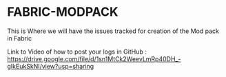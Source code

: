 # FABRIC-MODPACK


This is Where we will have the issues tracked for creation of the Mod pack in Fabric

Link to Video of how to post your logs in GitHub : 
https://drive.google.com/file/d/1sn1MtCk2WeevLmRp40DH_-gIkEukSkNI/view?usp=sharing
